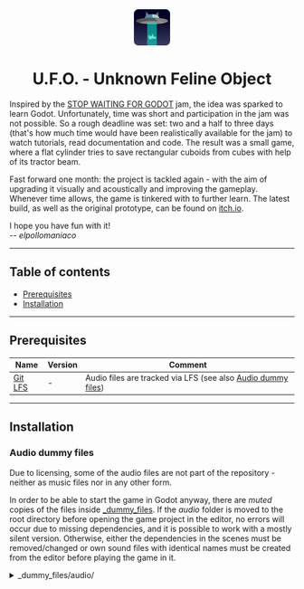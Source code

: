 <div align="center">
    <img
        alt="Game icon showing an UFO with cat ears pulling up a cow with its tractor beam."
        src="./icon.png"
    />
    <h1>
        U.F.O. - Unknown Feline Object
    </h1>
</div>
<div align = "left">
    <p>
        Inspired by the <a href=https://itch.io/jam/stop-waiting-for-godot>STOP WAITING FOR GODOT</a> jam, the idea was sparked to learn Godot. 
        Unfortunately, time was short and participation in the jam was not possible. 
        So a rough deadline was set: two and a half to three days (that's how much time would have been realistically available for the jam) to watch tutorials, read documentation and code. 
        The result was a small game, where a flat cylinder tries to save rectangular cuboids from cubes with help of its tractor beam.
    </p>
        Fast forward one month: the project is tackled again - with the aim of upgrading it visually and acoustically and improving the gameplay. 
        Whenever time allows, the game is tinkered with to further learn. 
        The latest build, as well as the original prototype, can be found on <a href=https://elstudio314.itch.io/ufo>itch.io</a>. 
    </p>
        I hope you have fun with it! <br>
        <em>-- elpollomaniaco</em>
    </p>
</div>

***

## Table of contents
- [Prerequisites](#prerequisites)
- [Installation](#installation)

***

## Prerequisites

Name | Version | Comment
-----|---------|---------
[Git LFS](https://git-lfs.github.com/) | - | Audio files are tracked via LFS (see also [Audio dummy files](#audio-dummy-files))
***

## Installation

### Audio dummy files
Due to licensing, some of the audio files are not part of the repository - neither as music files nor in any other form. 

In order to be able to start the game in Godot anyway, there are *muted* copies of the files inside [_dummy_files](./_dummy_files/). If the *audio* folder is moved to the root directory before opening the game project in the editor, no errors will occur due to missing dependencies, and it is possible to work with a mostly silent version. Otherwise, either the dependencies in the scenes must be removed/changed or own sound files with identical names must be created from the editor before playing the game in it.

<details>
<summary>_dummy_files/audio/</summary>

```
├── music
│   ├── game_over.mp3str
│   ├── level.mp3str
│   └── menu.mp3str
└── sfx
    ├── air_compressor.mp3str
    ├── blood_A1.mp3str
    ├── blood_A2.mp3str
    ├── blood_A10.mp3str
    ├── cow_moo_B.mp3str
    ├── cow_moo_C.mp3str
    ├── cow_moo_D.mp3str
    ├── menu_button_pressed.mp3str
    ├── menu_selection_changed.mp3str
    ├── metal_bang_fast_01.mp3str
    ├── metal_bang_fast_02.mp3str
    ├── metal_bang_fast_03.mp3str
    ├── metal_bang_slow_01.mp3str
    ├── metal_bang_slow_02.mp3str
    ├── metal_bang_slow_03.mp3str
    ├── sheep_bah_A.mp3str
    ├── sheep_bah_B.mp3str
    ├── sheep_bah_C.mp3str
    ├── woosh_D5.mp3str
    ├── woosh_D6.mp3str
    ├── woosh_E10.mp3str
    ├── woosh_E11.mp3str
    ├── woosh_E12.mp3str
    └── woosh_I4.mp3str
```
</details>




